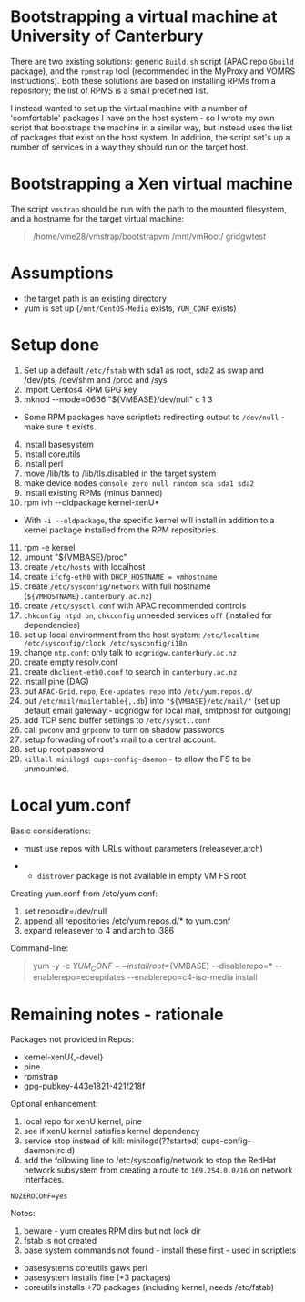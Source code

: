 # Bootstrapping a virtual machine at University of Canterbury

There are two existing solutions: generic `Build.sh` script (APAC repo `Gbuild` package), and the `rpmstrap` tool (recommended in the MyProxy and VOMRS instructions).  Both these solutions are based on installing RPMs from a repository; the list of RPMS is a small predefined list.  

I instead wanted to set up the virtual machine with a number of 'comfortable' packages I have on the host system - so I wrote my own script that bootstraps the machine in a similar way, but instead uses the list of packages that exist on the host system.  In addition, the script set's up a number of services in a way they should run on the target host.

# Bootstrapping a Xen virtual machine

The script `vmstrap` should be run with the path to the mounted filesystem, and a hostname for the target virtual machine:

>  /home/vme28/vmstrap/bootstrapvm /mnt/vmRoot/ gridgwtest

# Assumptions

- the target path is an existing directory
- yum is set up (`/mnt/CentOS-Media` exists, `YUM_CONF` exists)

# Setup done

1. Set up a default `/etc/fstab` with sda1 as root, sda2 as swap and /dev/pts, /dev/shm and /proc and /sys
2. Import Centos4 RPM GPG key
3. mknod --mode=0666 "${VMBASE}/dev/null" c 1 3
	
- Some RPM packages have scriptlets redirecting output to `/dev/null` - make sure it exists.
4. Install basesystem
5. Install coreutils
6. Install perl
7. move /lib/tls to /lib/tls.disabled in the target system
8. make device nodes `console zero null random sda sda1 sda2`
9. Install existing RPMs (minus banned)
10. rpm ivh --oldpackage kernel-xenU*
	
- With `-i --oldpackage`, the specific kernel will install in addition to a kernel package installed from the RPM repositories.
11. rpm -e kernel
12. umount "${VMBASE}/proc"
13. create `/etc/hosts` with localhost
14. create `ifcfg-eth0` with `DHCP_HOSTNAME = vmhostname`
15. create `/etc/sysconfig/network` with full hostname (`${VMHOSTNAME}.canterbury.ac.nz`)
16. create `/etc/sysctl.conf` with APAC recommended controls
17. `chkconfig ntpd on`, `chkconfig` unneeded services `off` (installed for dependencies)
18. set up local environment from the host system: `/etc/localtime /etc/sysconfig/clock /etc/sysconfig/i18n`
19. change `ntp.conf`: only talk to `ucgridgw.canterbury.ac.nz`
20. create empty resolv.conf
21. create `dhclient-eth0.conf` to search in `canterbury.ac.nz`
22. install pine (DAG)
23. put `APAC-Grid.repo`, `Ece-updates.repo` into `/etc/yum.repos.d/`
24. put `/etc/mail/mailertable{,.db`} into `"${VMBASE}/etc/mail/"` (set up default email gateway - ucgridgw for local mail, smtphost for outgoing)
25. add TCP send buffer settings to `/etc/sysctl.conf`
26. call `pwconv` and `grpconv` to turn on shadow passwords
27. setup forwading of root's mail to a central account.
28. set up root password
29. `killall minilogd cups-config-daemon`  -  to allow the FS to be unmounted.

# Local yum.conf

Basic considerations:

- must use repos with URLs without parameters (releasever,arch)
	
- - `distrover` package is not available in empty VM FS root

Creating yum.conf from /etc/yum.conf:

1. set reposdir=/dev/null
2. append all repositories /etc/yum.repos.d/* to yum.conf
3. expand releasever to 4 and arch to i386

Command-line:

>  yum -y -c $YUM_CONF --installroot=${VMBASE} --disablerepo=* --enablerepo=eceupdates --enablerepo=c4-iso-media install

# Remaining notes - rationale

Packages not provided in Repos:

- kernel-xenU{,-devel}
- pine
- rpmstrap
- gpg-pubkey-443e1821-421f218f

Optional enhancement:

1. local repo for xenU kernel, pine
2. see if xenU kernel satisfies kernel dependency
3. service stop instead of kill: minilogd(??started) cups-config-daemon(rc.d)
4. add the following line to /etc/sysconfig/network to stop the RedHat network subsystem from creating a route to `169.254.0.0/16` on network interfaces.

``` 
NOZEROCONF=yes
```

Notes:

1. beware - yum creates RPM dirs but not lock dir
2. fstab is not created
3. base system commands not found - install these first - used in scriptlets
	
- basesystems coreutils gawk perl
- basesystem installs fine (+3 packages)
- coreutils installs +70 packages (including kernel, needs /etc/fstab)
